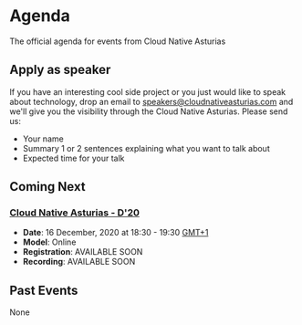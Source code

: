 # Agenda
The official agenda for events from Cloud Native Asturias

## Apply as speaker
If you have an interesting cool side project or you just would like to speak about technology, drop 
an email to [speakers@cloudnativeasturias.com](speakers@cloudnativeasturias.com) and we'll give you 
the visibility through the Cloud Native Asturias.
Please send us:
- Your name
- Summary 1 or 2 sentences explaining what you want to talk about
- Expected time for your talk

## Coming Next
### [Cloud Native Asturias - D'20](20201216.md)
- **Date**: 16 December, 2020 at 18:30 - 19:30 [GMT+1](https://www.timeanddate.com/worldclock/spain/madrid)
- **Model**: Online 
- **Registration**: AVAILABLE SOON
- **Recording**: AVAILABLE SOON

## Past Events
None
